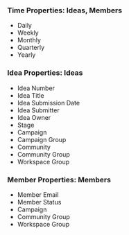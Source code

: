 ### Time Properties: Ideas, Members
- Daily
- Weekly
- Monthly
- Quarterly
- Yearly

### Idea Properties: Ideas
- Idea Number
- Idea Title
- Idea Submission Date
- Idea Submitter
- Idea Owner
- Stage
- Campaign
- Campaign Group
- Community
- Community Group
- Workspace Group

### Member Properties: Members
- Member Email
- Member Status
- Campaign
- Community Group
- Workspace Group